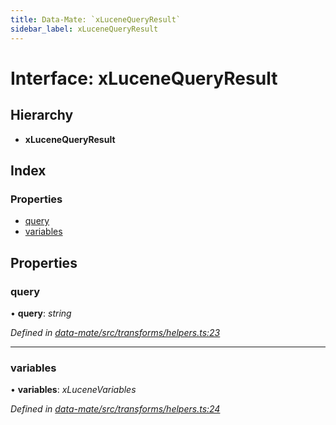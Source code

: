 ```yaml
---
title: Data-Mate: `xLuceneQueryResult`
sidebar_label: xLuceneQueryResult
---
```


# Interface: xLuceneQueryResult

## Hierarchy

* **xLuceneQueryResult**

## Index

### Properties

* [query](xlucenequeryresult.md#query)
* [variables](xlucenequeryresult.md#variables)

## Properties

###  query

• **query**: *string*

*Defined in [data-mate/src/transforms/helpers.ts:23](https://github.com/terascope/teraslice/blob/f95bb5556/packages/data-mate/src/transforms/helpers.ts#L23)*

___

###  variables

• **variables**: *xLuceneVariables*

*Defined in [data-mate/src/transforms/helpers.ts:24](https://github.com/terascope/teraslice/blob/f95bb5556/packages/data-mate/src/transforms/helpers.ts#L24)*

